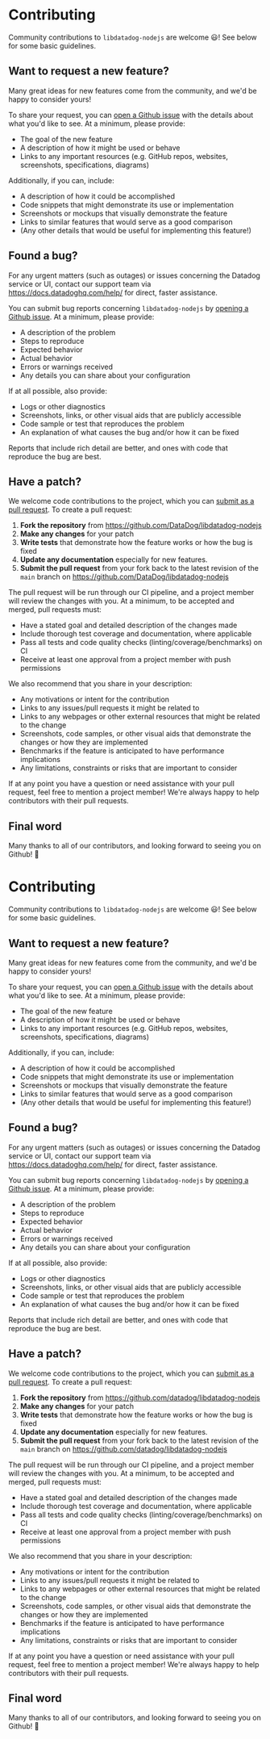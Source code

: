 # Contributing

Community contributions to `libdatadog-nodejs` are welcome 😃! See below for some basic guidelines.

## Want to request a new feature?

Many great ideas for new features come from the community, and we'd be happy to consider yours!

To share your request, you can [open a Github issue](https://github.com/DataDog/libdatadog-nodejs/issues) with the details
about what you'd like to see. At a minimum, please provide:

* The goal of the new feature
* A description of how it might be used or behave
* Links to any important resources (e.g. GitHub repos, websites, screenshots, specifications, diagrams)

Additionally, if you can, include:

* A description of how it could be accomplished
* Code snippets that might demonstrate its use or implementation
* Screenshots or mockups that visually demonstrate the feature
* Links to similar features that would serve as a good comparison
* (Any other details that would be useful for implementing this feature!)

## Found a bug?

For any urgent matters (such as outages) or issues concerning the Datadog service or UI, contact our support team via
https://docs.datadoghq.com/help/ for direct, faster assistance.

You can submit bug reports concerning `libdatadog-nodejs` by
[opening a Github issue](https://github.com/DataDog/libdatadog-nodejs/issues/new). At a minimum, please provide:

* A description of the problem
* Steps to reproduce
* Expected behavior
* Actual behavior
* Errors or warnings received
* Any details you can share about your configuration

If at all possible, also provide:

* Logs or other diagnostics
* Screenshots, links, or other visual aids that are publicly accessible
* Code sample or test that reproduces the problem
* An explanation of what causes the bug and/or how it can be fixed

Reports that include rich detail are better, and ones with code that reproduce the bug are best.

## Have a patch?

We welcome code contributions to the project, which you can
[submit as a pull request](https://github.com/DataDog/libdatadog-nodejs/pull/new/main).
To create a pull request:

1. **Fork the repository** from <https://github.com/DataDog/libdatadog-nodejs>
2. **Make any changes** for your patch
3. **Write tests** that demonstrate how the feature works or how the bug is fixed
4. **Update any documentation** especially for new features.
5. **Submit the pull request** from your fork back to the latest revision of the `main` branch on
   <https://github.com/DataDog/libdatadog-nodejs>

The pull request will be run through our CI pipeline, and a project member will review the changes with you.
At a minimum, to be accepted and merged, pull requests must:

* Have a stated goal and detailed description of the changes made
* Include thorough test coverage and documentation, where applicable
* Pass all tests and code quality checks (linting/coverage/benchmarks) on CI
* Receive at least one approval from a project member with push permissions

We also recommend that you share in your description:

* Any motivations or intent for the contribution
* Links to any issues/pull requests it might be related to
* Links to any webpages or other external resources that might be related to the change
* Screenshots, code samples, or other visual aids that demonstrate the changes or how they are implemented
* Benchmarks if the feature is anticipated to have performance implications
* Any limitations, constraints or risks that are important to consider

If at any point you have a question or need assistance with your pull request, feel free to mention a project member!
We're always happy to help contributors with their pull requests.

## Final word

Many thanks to all of our contributors, and looking forward to seeing you on Github! :tada:
# Contributing

Community contributions to `libdatadog-nodejs` are welcome 😃! See below for some basic guidelines.

## Want to request a new feature?

Many great ideas for new features come from the community, and we'd be happy to consider yours!

To share your request, you can [open a Github issue](https://github.com/DataDog/libdatadog-nodejs/issues/new) with the details
about what you'd like to see. At a minimum, please provide:

* The goal of the new feature
* A description of how it might be used or behave
* Links to any important resources (e.g. GitHub repos, websites, screenshots, specifications, diagrams)

Additionally, if you can, include:

* A description of how it could be accomplished
* Code snippets that might demonstrate its use or implementation
* Screenshots or mockups that visually demonstrate the feature
* Links to similar features that would serve as a good comparison
* (Any other details that would be useful for implementing this feature!)

## Found a bug?

For any urgent matters (such as outages) or issues concerning the Datadog service or UI, contact our support team via
https://docs.datadoghq.com/help/ for direct, faster assistance.

You can submit bug reports concerning `libdatadog-nodejs` by
[opening a Github issue](https://github.com/DataDog/libdatadog-nodejs/issues/new). At a minimum, please provide:

* A description of the problem
* Steps to reproduce
* Expected behavior
* Actual behavior
* Errors or warnings received
* Any details you can share about your configuration

If at all possible, also provide:

* Logs or other diagnostics
* Screenshots, links, or other visual aids that are publicly accessible
* Code sample or test that reproduces the problem
* An explanation of what causes the bug and/or how it can be fixed

Reports that include rich detail are better, and ones with code that reproduce the bug are best.

## Have a patch?

We welcome code contributions to the project, which you can
[submit as a pull request](https://github.com/datadog/libdatadog-nodejs/pull/new/main).
To create a pull request:

1. **Fork the repository** from <https://github.com/datadog/libdatadog-nodejs>
2. **Make any changes** for your patch
3. **Write tests** that demonstrate how the feature works or how the bug is fixed
4. **Update any documentation** especially for new features.
5. **Submit the pull request** from your fork back to the latest revision of the `main` branch on
   <https://github.com/datadog/libdatadog-nodejs>

The pull request will be run through our CI pipeline, and a project member will review the changes with you.
At a minimum, to be accepted and merged, pull requests must:

* Have a stated goal and detailed description of the changes made
* Include thorough test coverage and documentation, where applicable
* Pass all tests and code quality checks (linting/coverage/benchmarks) on CI
* Receive at least one approval from a project member with push permissions

We also recommend that you share in your description:

* Any motivations or intent for the contribution
* Links to any issues/pull requests it might be related to
* Links to any webpages or other external resources that might be related to the change
* Screenshots, code samples, or other visual aids that demonstrate the changes or how they are implemented
* Benchmarks if the feature is anticipated to have performance implications
* Any limitations, constraints or risks that are important to consider

If at any point you have a question or need assistance with your pull request, feel free to mention a project member!
We're always happy to help contributors with their pull requests.

## Final word

Many thanks to all of our contributors, and looking forward to seeing you on Github! :tada:

